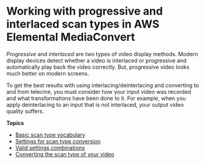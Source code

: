 # Working with progressive and interlaced scan types in AWS Elemental MediaConvert<a name="working-with-scan-type"></a>

*Progressive* and *interlaced* are two types of video display methods\. Modern display devices detect whether a video is interlaced or progressive and automatically  play back the video correctly\. But, progressive video looks much better on modern screens\.

To get the best results with using interlacing/deinterlacing and converting to and from telecine, you must consider how your input video was recorded and what transformations have been done to it\. For example, when you apply deinterlacing to an input that is not interlaced, your output video quality suffers\.

**Topics**
+ [Basic scan type vocabulary](scan-type-vocabulary.md)
+ [Settings for scan type conversion](settings-for-scan-type-conversion.md)
+ [Valid settings combinations](valid-settings-combinations.md)
+ [Converting the scan type of your video](converting-scan-type.md)